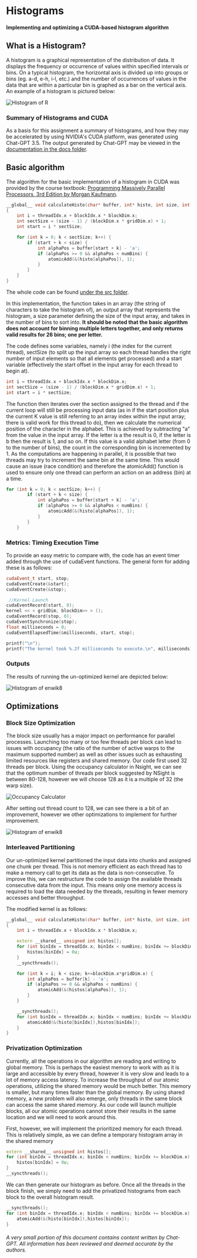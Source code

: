 
# Histograms

#### Implementing and optimizing a CUDA-based histogram algorithm

## What is a Histogram?

A histogram is a graphical representation of the distribution of data. It displays the frequency or occurrence of values within specified intervals or bins. On a typical histogram, the horizontal axis is divided up into groups or bins (eg. a-d, e-h, i-l, etc.) and the number of occurrences of values in the data that are within a particular bin is graphed as a bar on the vertical axis. An example of a histogram is pictured below:

![Histogram of R](/res/Example_histogram.png "By Visnut - Using R from simulated data, CC BY-SA 3.0, https://commons.wikimedia.org/w/index.php?curid=36192473")

### Summary of Histograms and CUDA

As a basis for this assignment a summary of histograms, and how they may be accelerated by using NVIDIA's CUDA platform, was generated using Chat-GPT 3.5\. The output generated by Chat-GPT may be viewed in the [documentation in the docs folder](/doc/Histograms_Summary.md).

## Basic algorithm

The algorithm for the basic implementation of a histogram in CUDA was provided by the course textbook: [Programming Massively Parallel Processors, 3rd Edition by Morgan Kaufmann](https://learning.oreilly.com/library/view/programming-massively-parallel/9780128119877/).

```C++
__global__ void calculateHisto(char* buffer, int* histo, int size, int numBins)
{
    int i = threadIdx.x + blockIdx.x * blockDim.x;
    int sectSize = (size - 1) / (blockDim.x * gridDim.x) + 1;
    int start = i * sectSize;

    for (int k = 0; k < sectSize; k++) {
        if (start + k < size) {
            int alphaPos = buffer[start + k] - 'a';
            if (alphaPos >= 0 && alphaPos < numBins) {
                atomicAdd(&(histo[alphaPos]), 1);
            }
        }
    }
}
```

The whole code can be found [under the src folder](/src/No_Optimizations/kernel_noOptim.cu).

In this implementation, the function takes in an array (the string of characters to take the histogram of), an output array that represents the histogram, a size parameter defining the size of the input array, and takes in the number of bins to sort into. **It should be noted that the basic algorithm does not account for binning multiple letters together, and only returns valid results for 26 bins; one per letter.**

The code defines some variables, namely i (the index for the current thread), sectSize (to split up the input array so each thread handles the right number of input elements so that all elements get processed) and a start variable (effectively the start offset in the input array for each thread to begin at).

```C++
int i = threadIdx.x + blockIdx.x * blockDim.x;
int sectSize = (size - 1) / (blockDim.x * gridDim.x) + 1;
int start = i * sectSize;
```

The function then iterates over the section assigned to the thread and if the current loop will still be processing input data (as in if the start position plus the current K value is still referring to an array index within the input array; there is valid work for this thread to do), then we calculate the numerical position of the character in the alphabet. This is achieved by subtracting "a" from the value in the input array. If the letter is a the result is 0, if the letter is b then the result is 1, and so on. If this value is a valid alphabet letter (from 0 to the number of bins), the count in the corresponding bin is incremented by 1\. As the computations are happening in parallel, it is possible that two threads may try to increment the same bin at the same time. This would cause an issue (race condition) and therefore the atomicAdd() function is used to ensure only one thread can perform an action on an address (bin) at a time.

```C++
for (int k = 0; k < sectSize; k++) {
        if (start + k < size) {
            int alphaPos = buffer[start + k] - 'a';
            if (alphaPos >= 0 && alphaPos < numBins) {
                atomicAdd(&(histo[alphaPos]), 1);
            }
        }
    }
```

### Metrics: Timing Execution Time

To provide an easy metric to compare with, the code has an event timer added through the use of cudaEvent functions. The general form for adding these is as follows:

```C++
cudaEvent_t start, stop;
cudaEventCreate(&start);
cudaEventCreate(&stop);

 //Kernel Launch
cudaEventRecord(start, 0);
kernel << < gridDim, blockDim>> > ();
cudaEventRecord(stop, 0);
cudaEventSynchronize(stop);
float milliseconds = 0;
cudaEventElapsedTime(&milliseconds, start, stop);

printf("\n");
printf("The kernel took %.2f milliseconds to execute.\n", milliseconds);
```

### Outputs

The results of running the un-optimized kernel are depicted below:

![Histogram of enwik8](/res/NoOptim_Time.png "Kernel Runtime without optimization: 30.54ms")

## Optimizations

### Block Size Optimization

The block size usually has a major impact on performance for parallel processes. Launching too many or too few threads per block can lead to issues with occupancy (the ratio of the number of active warps to the maximum supported number) as well as other issues such as exhausting limited resources like registers and shared memory. Our code first used 32 threads per block. Using the occupancy calculator in Nsight, we can see that the optimum number of threads per block suggested by NSight is between 80-128, however we will choose 128 as it is a multiple of 32 (the warp size).

![Occupancy Calculator](/res/NoOptim_OccCalc.png "Suggested thread count for maximum occupancy")

After setting out thread count to 128, we can see there is a bit of an improvement, however we other optimizations to implement for further improvement.

![Histogram of enwik8](/res/NoOptim_Time128.png "Kernel Runtime without optimization: 30.54ms")

### Interleaved Partitioning

Our un-optimized kernel partitioned the input data into chunks and assigned one chunk per thread. This is not memory efficient as each thread has to make a memory call to get its data as the data is non-consecutive. To improve this, we can restructure the code to assign the available threads consecutive data from the input. This means only one memory access is required to load the data needed by the threads, resulting in fewer memory accesses and better throughput.

The modified kernel is as follows:
```C++
__global__ void calculateHisto(char* buffer, int* histo, int size, int numBins)
{
    int i = threadIdx.x + blockIdx.x * blockDim.x;

    extern __shared__ unsigned int histos[];
    for (int binIdx = threadIdx.x; binIdx < numBins; binIdx += blockDim.x) {
        histos[binIdx] = 0u;
    }
    __syncthreads();

    for (int k = i; k < size; k+=blockDim.x*gridDim.x) {
        int alphaPos = buffer[k] - 'a';
        if (alphaPos >= 0 && alphaPos < numBins) {
            atomicAdd(&(histos[alphaPos]), 1);
        }
    }

    __syncthreads();
    for (int binIdx = threadIdx.x; binIdx < numBins; binIdx += blockDim.x) {
        atomicAdd(&(histo[binIdx]),histos[binIdx]);
    }
}
```


### Privatization Optimization
Currently, all the operations in our algorithm are reading and writing to global memory. This is perhaps the easiest memory to work with as it is large and accessible by every thread, however it is very slow and leads to a lot of memory access latency. To increase the throughput of our atomic operations, utilizing the shared memory would be much better. This memory is smaller, but many times faster than the global memory. By using shared memory, a new problem will also emerge, only threads in the same block can access the same shared memory. As our code will launch multiple blocks, all our atomic operations cannot store their results in the same location and we will need to work around this.

First, however, we will implement the prioritized memory for each thread. This is relatively simple, as we can define a temporary histogram array in the shared memory

```C++
extern __shared__ unsigned int histos[];
for (int binIdx = threadIdx.x; binIdx < numBins; binIdx += blockDim.x) {
    histos[binIdx] = 0u;
}
__syncthreads();
```

We can then generate our histogram as before. Once all the threads in the block finish, we simply need to add the privatized histograms from each block to the overall histogram result.

```C++
__syncthreads();
for (int binIdx = threadIdx.x; binIdx < numBins; binIdx += blockDim.x) {
    atomicAdd(&(histo[binIdx]),histos[binIdx]);
}
```


###### A very small portion of this document contains content written by Chat-GPT. All information has been reviewed and deemed accurate by the authors.